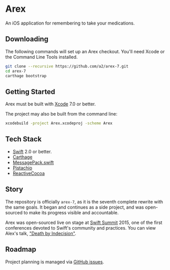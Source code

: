 # Arex

An iOS application for remembering to take your medications.

## Downloading

The following commands will set up an Arex checkout. You'll need Xcode or the
Command Line Tools installed.

```sh
git clone --recursive https://github.com/a2/arex-7.git
cd arex-7
carthage bootstrap
```
## Getting Started

Arex must be built with [Xcode](https://developer.apple.com/xcode/downloads/) 7.0 or better.

The project may also be built from the command line:

```sh
xcodebuild -project Arex.xcodeproj -scheme Arex
```

## Tech Stack

* [Swift](https://developer.apple.com/swift/) 2.0 or better.
* [Carthage](https://github.com/Carthage/Carthage)
* [MessagePack.swift](https://github.com/a2/MessagePack.swift)
* [Pistachio](https://github.com/felixjendrusch/Pistachio)
* [ReactiveCocoa](https://github.com/reactivecocoa/reactivecocoa)

## Story

The repository is officially `arex-7`, as it is the seventh complete rewrite with the same goals. It began and continues as a side project, and was open-sourced to make its progress visible and accountable.

Arex was open-sourced live on stage at [Swift Summit](https://www.swiftsummit.com) 2015, one of the first conferences devoted to Swift's community and practices. You can view Alex's talk, ["Death by Indecision"](https://realm.io/news/alexsander-akers-death-by-indecision/).

## Roadmap

Project planning is managed via [GitHub issues](https://github.com/a2/arex-7/issues).
